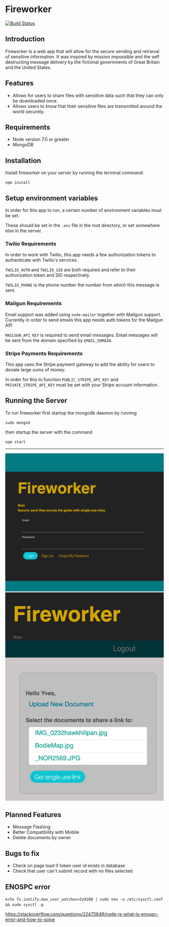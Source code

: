 # Fireworker

[![Build Status](https://travis-ci.org/JSitter/fireworker.svg?branch=master)](https://travis-ci.org/JSitter/fireworker)


## Introduction
Fireworker is a web app that will allow for the secure sending and retrieval of sensitive information. It was inspired by mission impossible and the self destructing message delivery by the fictional governments of Great Britain and the United States.

## Features
* Allows for users to share files with sensitive data such that they can only be downloaded once.
* Allows users to know that their sensitive files are transmitted around the world securely.

## Requirements
* Node version 7.0 or greater
* MongoDB

## Installation
Install fireworker on your server by running the terminal command:
```
npm install
```

## Setup environment variables
In order for this app to run, a certain number of environment variables must be set. 

These should be set in the `.env` file in the root directory, or set somewhere else in the server.

### Twilio Requirements
In order to work with Twilio, this app needs a few authorization tokens to authenticate with Twilio's services.

`TWILIO_AUTH` and `TWILIO_SID` are both required and refer to their authorization token and SID respectively.

`TWILIO_PHONE` is the phone number the number from which this message is sent.

### Mailgun Requirements
Email support was added using `node-mailer` together with Mailgun support. Currently in order to send emails this app needs auth tokens for the Mailgun API

`MAILGUN_API_KEY` is required to send email messages.
Email messages will be sent from the domain specified by `EMAIL_DOMAIN`.

### Stripe Payments Requirements
This app uses the Stripe payment gateway to add the ability for users to donate large sums of money.

In order for this to function `PUBLIC_STRIPE_API_KEY` and `PRIVATE_STRIPE_API_KEY` must be set with your Stripe account information.


## Running the Server
To run fireworker first startup the mongodb daemon by running

``` 
sudo mongod 
``` 

then startup the server with the command 

``` 
npm start 
```

---


![index page](./help_files/fireworkermain.png)
![dashboard page](./help_files/userdash.png)


## Planned Features
* Message Flashing
* Better Compatibility with Mobile
* Delete documents by owner

## Bugs to fix 
* Check on page load if token user id exists in database
* Check that user can't submit record with no files selected

## ENOSPC error
`echo fs.inotify.max_user_watches=524288 | sudo tee -a /etc/sysctl.conf && sudo sysctl -p`

https://stackoverflow.com/questions/22475849/node-js-what-is-enospc-error-and-how-to-solve
